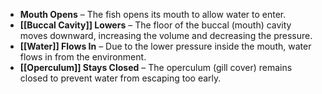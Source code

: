 - **Mouth Opens** – The fish opens its mouth to allow water to enter.
- **[[Buccal Cavity]] Lowers** – The floor of the buccal (mouth) cavity moves downward, increasing the volume and decreasing the pressure.
- **[[Water]] Flows In** – Due to the lower pressure inside the mouth, water flows in from the environment.
- **[[Operculum]] Stays Closed** – The operculum (gill cover) remains closed to prevent water from escaping too early.